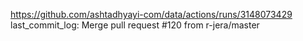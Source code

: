 https://github.com/ashtadhyayi-com/data/actions/runs/3148073429
last_commit_log: Merge pull request #120 from r-jera/master